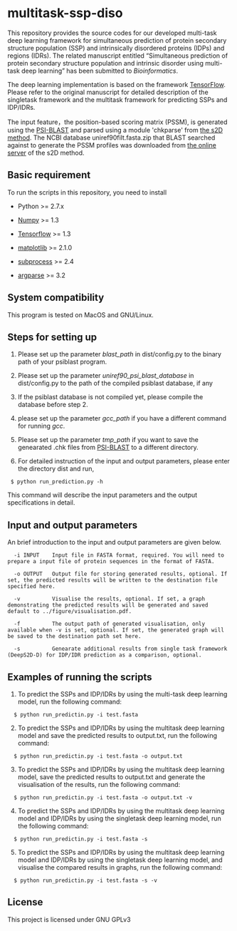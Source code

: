 # multitask-ssp-diso

This repository provides the source codes for our developed multi-task deep learning framework for simultaneous prediction of protein secondary structure population (SSP) and intrinsically disordered proteins (IDPs) and regions (IDRs). The related manuscript entitled “Simultaneous prediction of protein secondary structure population and intrinsic disorder using multi-task deep learning” has been submitted to *Bioinformatics*.

The deep learning implementation is based on the framework [TensorFlow](https://www.tensorflow.org/install/). Please refer to the original manuscript for detailed description of the singletask framework and the multitask framework for predicting SSPs and IDP/IDRs. 

The input feature，the position-based scoring matrix (PSSM), is generated using the [PSI-BLAST](https://blast.ncbi.nlm.nih.gov/Blast.cgi?CMD=Web&PAGE=Proteins&PROGRAM=blastp&RUN_PSIBLAST=on) and parsed using a module 'chkparse' from [the s2D method](http://www-mvsoftware.ch.cam.ac.uk/index.php/s2D). The NCBI database uniref90filt.fasta.zip that BLAST searched against to generate the PSSM profiles was downloaded from [the online server](http://www-mvsoftware.ch.cam.ac.uk/index.php/s2D) of the s2D method.

## Basic requirement

To run the scripts in this repository, you need to install 

* Python >= 2.7.x

* [Numpy](http://www.numpy.org) >= 1.3

* [Tensorflow](https://www.tensorflow.org/install/) >= 1.3

* [matplotlib](https://matplotlib.org) >= 2.1.0

* [subprocess](https://docs.python.org/2/library/subprocess.html) >= 2.4

* [argparse](https://docs.python.org/3/library/argparse.html) >= 3.2

## System compatibility

This program is tested on MacOS and GNU/Linux. 

## Steps for setting up 

1. Please set up the parameter *blast_path* in dist/config.py to the binary path of your psiblast program. 

2. Please set up the parameter *uniref90_psi_blast_database* in dist/config.py to the path of the compiled psiblast database, if any

3. If the psiblast database is not compiled yet, please compile the database before step 2. 

4. please set up the parameter *gcc_path* if you have a different command for running *gcc*. 

5. Please set up the parameter *tmp_path* if you want to save the genearated .chk files from [PSI-BLAST](https://blast.ncbi.nlm.nih.gov/Blast.cgi?CMD=Web&PAGE=Proteins&PROGRAM=blastp&RUN_PSIBLAST=on) to a different directory. 

6. For detailed instruction of the input and output parameters, please enter the directory dist and run,  

```
 $ python run_prediction.py -h
```
This command will describe the input parameters and the output specifications in detail. 

## Input and output parameters

An brief introduction to the input and output parameters are given below. 

```
  -i INPUT    Input file in FASTA format, required. You will need to prepare a input file of protein sequences in the format of FASTA.

  -o OUTPUT   Output file for storing generated results, optional. If set, the predicted results will be written to the destination file specified here. 

  -v          Visualise the results, optional. If set, a graph demonstrating the predicted results will be generated and saved default to ../figure/visualisation.pdf. 

  -f          The output path of generated visualisation, only available when -v is set, optional. If set, the generated graph will be saved to the destination path set here. 

  -s          Genearate additional results from single task framework (DeepS2D-D) for IDP/IDR prediction as a comparison, optional. 
```


## Examples of running the scripts

1. To predict the SSPs and IDP/IDRs by using the multi-task deep learning model, run the following command:
```
  $ python run_predictin.py -i test.fasta
```

2. To predict the SSPs and IDP/IDRs by using the multitask deep learning model and save the predicted results to output.txt, run the following command:
```
  $ python run_predictin.py -i test.fasta -o output.txt
```

3. To predict the SSPs and IDP/IDRs by using the multitask deep learning model, save the predicted results to output.txt and generate the visualisation of the results, run the following command:
```
  $ python run_predictin.py -i test.fasta -o output.txt -v
```

4. To predict the SSPs and IDP/IDRs by using the multitask deep learning model and IDP/IDRs by using the singletask deep learning model, run the following command:
```
  $ python run_predictin.py -i test.fasta -s
```

5. To predict the SSPs and IDP/IDRs by using the multitask deep learning model and IDP/IDRs by using the singletask deep learning model, and visualise the compared results in graphs, run the following command:
```
  $ python run_predictin.py -i test.fasta -s -v
```

## License
This project is licensed under GNU GPLv3
